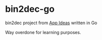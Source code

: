 # bin2dec-go

bin2dec project from [App Ideas](https://github.com/florinpop17/app-ideas) written in Go

Way overdone for learning purposes.
